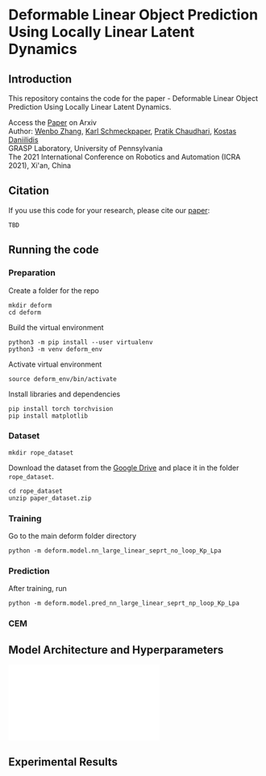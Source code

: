 # Deformable Linear Object Prediction Using Locally Linear Latent Dynamics

## Introduction
This repository contains the code for the paper - Deformable Linear Object Prediction Using Locally Linear Latent Dynamics.

Access the [Paper]() on Arxiv <br /> 
Author: [Wenbo Zhang](), [Karl Schmeckpaper](https://sites.google.com/view/karlschmeckpeper), [Pratik Chaudhari](https://pratikac.github.io/), [Kostas Daniilidis](https://www.cis.upenn.edu/~kostas/) <br />
GRASP Laboratory, University of Pennsylvania <br />
The 2021 International Conference on Robotics and Automation (ICRA 2021), Xi'an, China

## Citation
If you use this code for your research, please cite our [paper]():
```
TBD
```

## Running the code
### Preparation
Create a folder for the repo
```
mkdir deform
cd deform
```
Build the virtual environment
```
python3 -m pip install --user virtualenv
python3 -m venv deform_env
```

Activate virtual environment
```
source deform_env/bin/activate
```

Install libraries and dependencies
```
pip install torch torchvision
pip install matplotlib
```

### Dataset
```
mkdir rope_dataset
```
Download the dataset from the [Google Drive](https://drive.google.com/file/d/1jy1EUDSeH3d3cZUSK1xChOBvn-qqx9WA/view?usp=sharing) and place it in the folder `rope_dataset`.

```
cd rope_dataset
unzip paper_dataset.zip
```

### Training
Go to the main deform folder directory
```
python -m deform.model.nn_large_linear_seprt_no_loop_Kp_Lpa
```

### Prediction
After training, run
```
python -m deform.model.pred_nn_large_linear_seprt_np_loop_Kp_Lpa

```
### CEM


## Model Architecture and Hyperparameters

![Click here](./model/README.md)

## Experimental Results


